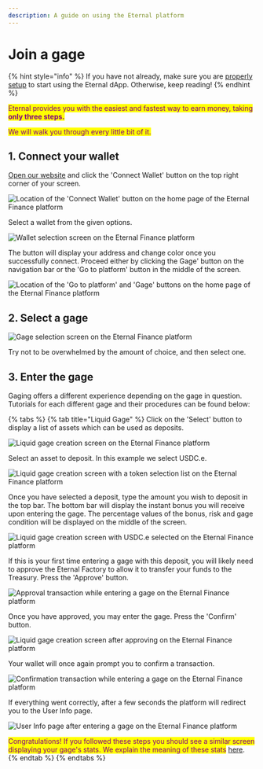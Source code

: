 ```yaml
---
description: A guide on using the Eternal platform
---
```


# Join a gage

{% hint style="info" %}
If you have not already, make sure you are [properly setup](get-started.md) to start using the Eternal dApp. Otherwise, keep reading!
{% endhint %}

<mark style="color:purple;">Eternal provides you with the easiest and fastest way to earn money, taking</mark> <mark style="color:purple;"></mark><mark style="color:purple;">**only three steps.**</mark>

<mark style="color:purple;">We will walk you through every little bit of it.</mark>

## 1. Connect your wallet

[Open our website](https://eternal.money) and click the 'Connect Wallet' button on the top right corner of your screen.

![Location of the 'Connect Wallet' button on the home page of the Eternal Finance platform](<../../.gitbook/assets/1 (1).png>)

Select a wallet from the given options.

![Wallet selection screen on the Eternal Finance platform](../../.gitbook/assets/2.png)

The button will display your address and change color once you successfully connect. Proceed either by clicking the Gage' button on the navigation bar or the 'Go to platform' button in the middle of the screen.

![Location of the 'Go to platform' and 'Gage' buttons on the home page of the Eternal Finance platform](<../../.gitbook/assets/3 (1).png>)

## 2. Select a gage

![Gage selection screen on the Eternal Finance platform](../../.gitbook/assets/4.png)

Try not to be overwhelmed by the amount of choice, and then select one.

## 3. Enter the gage

Gaging offers a different experience depending on the gage in question. Tutorials for each different gage and their procedures can be found below:

{% tabs %}
{% tab title="Liquid Gage" %}
Click on the 'Select' button to display a list of assets which can be used as deposits.

![Liquid gage creation screen on the Eternal Finance platform](../../.gitbook/assets/5.png)

Select an asset to deposit. In this example we select USDC.e.&#x20;

![Liquid gage creation screen with a token selection list on the Eternal Finance platform](../../.gitbook/assets/3.png)

Once you have selected a deposit, type the amount you wish to deposit  in the top bar. The bottom bar will display the instant bonus you will receive upon entering the gage. The percentage values of the bonus, risk and gage condition will be displayed on the middle of the screen.

![Liquid gage creation screen with USDC.e selected on the Eternal Finance platform](<../../.gitbook/assets/Screenshot 2022-03-24 at 10.13.34.png>)

If this is your first time entering a gage with this deposit, you will likely need to approve the Eternal Factory to allow it to transfer your funds to the Treasury. Press the 'Approve' button.

![Approval transaction while entering a gage on the Eternal Finance platform](<../../.gitbook/assets/Screenshot 2022-03-24 at 10.14.10.png>)

Once you have approved, you may enter the gage. Press the 'Confirm' button.

![Liquid gage creation screen after approving on the Eternal Finance platform](<../../.gitbook/assets/Screenshot 2022-03-24 at 10.14.43.png>)

Your wallet will once again prompt you to confirm a transaction.

![Confirmation transaction while entering a gage on the Eternal Finance platform](<../../.gitbook/assets/Screenshot 2022-03-24 at 10.15.20.png>)

If everything went correctly, after a few seconds the platform will redirect you to the User Info page.

![User Info page after entering a gage on the Eternal Finance platform](<../../.gitbook/assets/Screenshot 2022-03-24 at 10.17.29.png>)

<mark style="color:purple;">Congratulations! If you followed these steps you should see a similar screen displaying your gage's stats. We explain the meaning of these stats</mark> [here](view-your-stats.md).
{% endtab %}
{% endtabs %}
